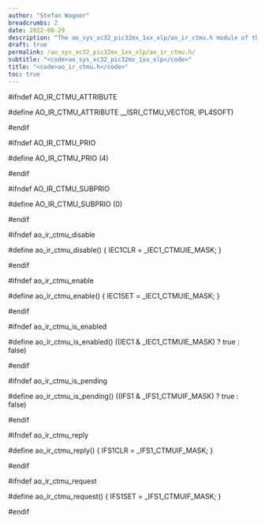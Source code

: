 ```yaml
---
author: "Stefan Wagner"
breadcrumbs: 2
date: 2022-08-29
description: "The ao_sys_xc32_pic32mx_1xx_xlp/ao_ir_ctmu.h module of the ao real-time operating system."
draft: true
permalink: /ao_sys_xc32_pic32mx_1xx_xlp/ao_ir_ctmu.h/ 
subtitle: "<code>ao_sys_xc32_pic32mx_1xx_xlp</code>"
title: "<code>ao_ir_ctmu.h</code>"
toc: true
---
```


#ifndef AO_IR_CTMU_ATTRIBUTE

#define AO_IR_CTMU_ATTRIBUTE        __ISR(_CTMU_VECTOR, IPL4SOFT)

#endif

#ifndef AO_IR_CTMU_PRIO

#define AO_IR_CTMU_PRIO             (4)

#endif

#ifndef AO_IR_CTMU_SUBPRIO

#define AO_IR_CTMU_SUBPRIO          (0)

#endif

#ifndef ao_ir_ctmu_disable

#define ao_ir_ctmu_disable()        { IEC1CLR = _IEC1_CTMUIE_MASK; }

#endif

#ifndef ao_ir_ctmu_enable

#define ao_ir_ctmu_enable()         { IEC1SET = _IEC1_CTMUIE_MASK; }

#endif

#ifndef ao_ir_ctmu_is_enabled

#define ao_ir_ctmu_is_enabled()     ((IEC1 & _IEC1_CTMUIE_MASK) ? true : false)

#endif

#ifndef ao_ir_ctmu_is_pending

#define ao_ir_ctmu_is_pending()     ((IFS1 & _IFS1_CTMUIF_MASK) ? true : false)

#endif

#ifndef ao_ir_ctmu_reply

#define ao_ir_ctmu_reply()          { IFS1CLR = _IFS1_CTMUIF_MASK; }

#endif

#ifndef ao_ir_ctmu_request

#define ao_ir_ctmu_request()        { IFS1SET = _IFS1_CTMUIF_MASK; }

#endif

